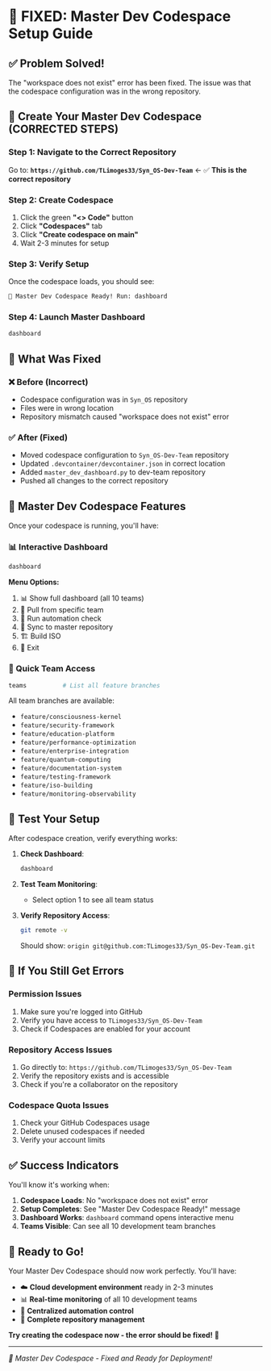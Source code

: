 # 🎯 **FIXED: Master Dev Codespace Setup Guide**

## ✅ **Problem Solved!**

The "workspace does not exist" error has been fixed. The issue was that the codespace configuration was in the wrong repository.

## 🚀 **Create Your Master Dev Codespace (CORRECTED STEPS)**

### **Step 1: Navigate to the Correct Repository**
Go to: **`https://github.com/TLimoges33/Syn_OS-Dev-Team`** ← ✅ **This is the correct repository**

### **Step 2: Create Codespace**
1. Click the green **"<> Code"** button
2. Click **"Codespaces"** tab
3. Click **"Create codespace on main"** 
4. Wait 2-3 minutes for setup

### **Step 3: Verify Setup**
Once the codespace loads, you should see:
```bash
🎯 Master Dev Codespace Ready! Run: dashboard
```

### **Step 4: Launch Master Dashboard**
```bash
dashboard
```

## 🔧 **What Was Fixed**

### **❌ Before (Incorrect)**
- Codespace configuration was in `Syn_OS` repository
- Files were in wrong location
- Repository mismatch caused "workspace does not exist" error

### **✅ After (Fixed)**
- Moved codespace configuration to `Syn_OS-Dev-Team` repository
- Updated `.devcontainer/devcontainer.json` in correct location
- Added `master_dev_dashboard.py` to dev-team repository
- Pushed all changes to the correct repository

## 🎯 **Master Dev Codespace Features**

Once your codespace is running, you'll have:

### **📊 Interactive Dashboard**
```bash
dashboard
```
**Menu Options:**
1. 📊 Show full dashboard (all 10 teams)
2. 🔄 Pull from specific team  
3. 🤖 Run automation check
4. 🔄 Sync to master repository
5. 🏗️ Build ISO
6. 🚪 Exit

### **🌿 Quick Team Access**
```bash
teams          # List all feature branches
```

All team branches are available:
- `feature/consciousness-kernel`
- `feature/security-framework`
- `feature/education-platform`
- `feature/performance-optimization`
- `feature/enterprise-integration`
- `feature/quantum-computing`
- `feature/documentation-system`
- `feature/testing-framework`
- `feature/iso-building`
- `feature/monitoring-observability`

## 🧪 **Test Your Setup**

After codespace creation, verify everything works:

1. **Check Dashboard**:
   ```bash
   dashboard
   ```

2. **Test Team Monitoring**:
   - Select option 1 to see all team status

3. **Verify Repository Access**:
   ```bash
   git remote -v
   ```
   Should show: `origin git@github.com:TLimoges33/Syn_OS-Dev-Team.git`

## 🚨 **If You Still Get Errors**

### **Permission Issues**
1. Make sure you're logged into GitHub
2. Verify you have access to `TLimoges33/Syn_OS-Dev-Team`
3. Check if Codespaces are enabled for your account

### **Repository Access Issues**
1. Go directly to: `https://github.com/TLimoges33/Syn_OS-Dev-Team`
2. Verify the repository exists and is accessible
3. Check if you're a collaborator on the repository

### **Codespace Quota Issues**
1. Check your GitHub Codespaces usage
2. Delete unused codespaces if needed
3. Verify your account limits

## ✅ **Success Indicators**

You'll know it's working when:

1. **Codespace Loads**: No "workspace does not exist" error
2. **Setup Completes**: See "Master Dev Codespace Ready!" message
3. **Dashboard Works**: `dashboard` command opens interactive menu
4. **Teams Visible**: Can see all 10 development team branches

## 🎉 **Ready to Go!**

Your Master Dev Codespace should now work perfectly. You'll have:

- ☁️ **Cloud development environment** ready in 2-3 minutes
- 📊 **Real-time monitoring** of all 10 development teams
- 🤖 **Centralized automation control**
- 🔄 **Complete repository management**

**Try creating the codespace now - the error should be fixed!** 🚀

---

*🎯 Master Dev Codespace - Fixed and Ready for Deployment!*
